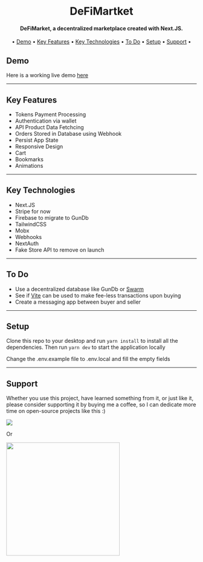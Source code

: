 <h1 align="center">
  <br />
  DeFiMartket
  <br />
</h1>

<h4 align="center">
   DeFiMarket, a decentralized marketplace created with Next.JS</a>.
</h4>

<p align="center">•
  <a href="#demo">Demo</a> •
  <a href="#key-features">Key Features</a> •
  <a href="#key-technologies">Key Technologies</a> •
  <a href="#todo">To Do</a> •  
  <a href="#setup">Setup</a> •
  <a href="#support">Support</a> •
</p>

## Demo

Here is a working live demo [here](https://defimarket.vercel.app/)

---

## Key Features

- Tokens Payment Processing
- Authentication via wallet
- API Product Data Fetchcing
- Orders Stored in Database using Webhook
- Persist App State
- Responsive Design
- Cart
- Bookmarks
- Animations

---

## Key Technologies

- Next.JS
- Stripe for now
- Firebase to migrate to GunDb
- TailwindCSS
- Mobx
- Webhooks
- NextAuth
- Fake Store API to remove on launch

---

## To Do

- Use a decentralized database like GunDb or <a href="https://docs.ethswarm.org/docs/" target="_blank">Swarm</a>
- See if <a href="https://vite.org/whatIsVite" target="_blank">Vite</a> can be used to make fee-less transactions upon buying
- Create a messaging app between buyer and seller

---

## Setup

Clone this repo to your desktop and run `yarn install` to install all the dependencies.
Then run `yarn dev` to start the application locally

Change the .env.example file to .env.local and fill the empty fields

---

## Support

Whether you use this project, have learned something from it, or just like it, please consider supporting it by buying me a coffee, so I can dedicate more time on open-source projects like this :)

<a href="https://www.buymeacryptocoffee.xyz/0xcc91e29cd39e620cf4e84c1d036ce0a97c584e34">
  <img src="https://www.buymeacryptocoffee.xyz/_next/image?url=%2F_next%2Fstatic%2Fimage%2Fpublic%2Fembedbadge.c3d8c4bf5cf54409f43e2107e550bb11.svg&w=256&q=75">
</a>

Or

<a href="https://buymeacoffee.com/DeFiMarket">
   <img width="300px" src="https://upload.wikimedia.org/wikipedia/commons/thumb/5/5c/Buy_Me_a_Coffee_Logo.png/1280px-Buy_Me_a_Coffee_Logo.png">
</a>
